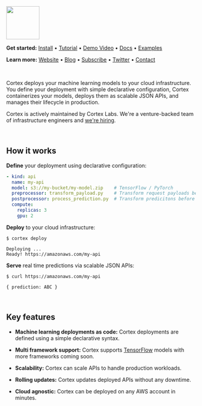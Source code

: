 <img src='https://s3-us-west-2.amazonaws.com/cortex-public/logo.png' height='88'>

<br>

**Get started:** [Install](https://docs.cortex.dev/install) • [Tutorial](https://docs.cortex.dev/tutorial) • [Demo Video](https://www.youtube.com/watch?v=tgMjCOD_ufo) • <!-- CORTEX_VERSION_MINOR_STABLE e.g. https://docs.cortex.dev/v/0.2/ -->[Docs](https://docs.cortex.dev) • <!-- CORTEX_VERSION_MINOR_STABLE -->[Examples](https://github.com/cortexlabs/cortex/tree/0.4/examples)

**Learn more:** [Website](https://cortex.dev) • [Blog](https://blog.cortex.dev) • [Subscribe](https://cortexlabs.us20.list-manage.com/subscribe?u=a1987373ab814f20961fd90b4&id=ae83491e1c) • [Twitter](https://twitter.com/cortex_deploy) • [Contact](mailto:hello@cortex.dev)

<br>

Cortex deploys your machine learning models to your cloud infrastructure. You define your deployment with simple declarative configuration, Cortex containerizes your models, deploys them as scalable JSON APIs, and manages their lifecycle in production.

Cortex is actively maintained by Cortex Labs. We're a venture-backed team of infrastructure engineers and [we're hiring](https://angel.co/cortex-labs-inc/jobs).

<br>

## How it works

**Define** your deployment using declarative configuration:

```yaml
- kind: api
  name: my-api
  model: s3://my-bucket/my-model.zip    # TensorFlow / PyTorch
  preprocessor: transform_payload.py    # Transform request payloads before inference
  postprocessor: process_prediction.py  # Transform predicitons before responding to the client
  compute:
    replicas: 3
    gpu: 2
```

**Deploy** to your cloud infrastructure:

```
$ cortex deploy

Deploying ...
Ready! https://amazonaws.com/my-api
```

**Serve** real time predictions via scalable JSON APIs:

```
$ curl https://amazonaws.com/my-api

{ prediction: ABC }
```

<br>

## Key features

- **Machine learning deployments as code:** Cortex deployments are defined using a simple declarative syntax.

- **Multi framework support:** Cortex supports [TensorFlow](https://www.tensorflow.org) models with more frameworks coming soon.

- **Scalability:** Cortex can scale APIs to handle production workloads.

- **Rolling updates:** Cortex updates deployed APIs without any downtime.

- **Cloud agnostic:** Cortex can be deployed on any AWS account in minutes.

